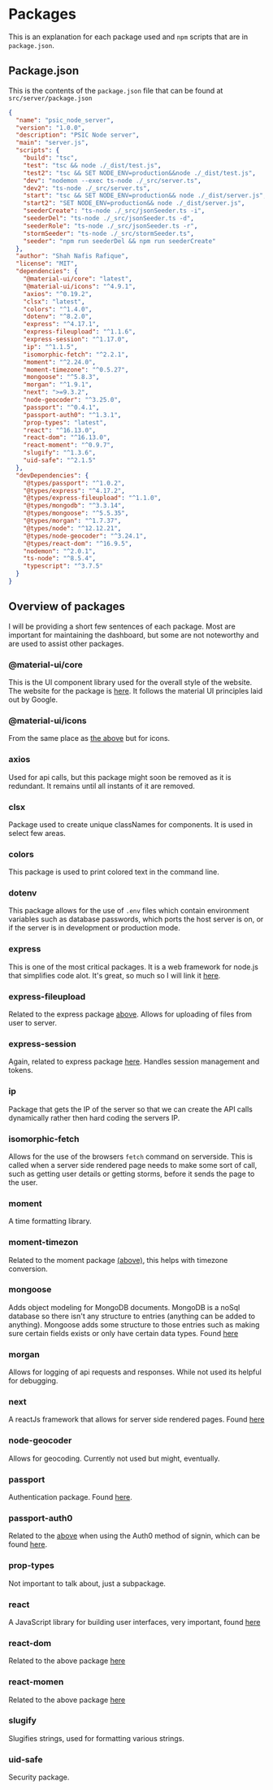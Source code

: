 # Packages

This is an explanation for each package used and `npm` scripts that are in `package.json`.

## Package.json

This is the contents of the `package.json` file that can be found at `src/server/package.json`

```json
{
  "name": "psic_node_server",
  "version": "1.0.0",
  "description": "PSIC Node server",
  "main": "server.js",
  "scripts": {
    "build": "tsc",
    "test": "tsc && node ./_dist/test.js",
    "test2": "tsc && SET NODE_ENV=production&&node ./_dist/test.js",
    "dev": "nodemon --exec ts-node ./_src/server.ts",
    "dev2": "ts-node ./_src/server.ts",
    "start": "tsc && SET NODE_ENV=production&& node ./_dist/server.js",
    "start2": "SET NODE_ENV=production&& node ./_dist/server.js",
    "seederCreate": "ts-node ./_src/jsonSeeder.ts -i",
    "seederDel": "ts-node ./_src/jsonSeeder.ts -d",
    "seederRole": "ts-node ./_src/jsonSeeder.ts -r",
    "stormSeeder": "ts-node ./_src/stormSeeder.ts",
    "seeder": "npm run seederDel && npm run seederCreate"
  },
  "author": "Shah Nafis Rafique",
  "license": "MIT",
  "dependencies": {
    "@material-ui/core": "latest",
    "@material-ui/icons": "^4.9.1",
    "axios": "^0.19.2",
    "clsx": "latest",
    "colors": "^1.4.0",
    "dotenv": "^8.2.0",
    "express": "^4.17.1",
    "express-fileupload": "^1.1.6",
    "express-session": "^1.17.0",
    "ip": "^1.1.5",
    "isomorphic-fetch": "^2.2.1",
    "moment": "^2.24.0",
    "moment-timezone": "^0.5.27",
    "mongoose": "^5.8.3",
    "morgan": "^1.9.1",
    "next": ">=9.3.2",
    "node-geocoder": "^3.25.0",
    "passport": "^0.4.1",
    "passport-auth0": "^1.3.1",
    "prop-types": "latest",
    "react": "^16.13.0",
    "react-dom": "^16.13.0",
    "react-moment": "^0.9.7",
    "slugify": "^1.3.6",
    "uid-safe": "^2.1.5"
  },
  "devDependencies": {
    "@types/passport": "^1.0.2",
    "@types/express": "^4.17.2",
    "@types/express-fileupload": "^1.1.0",
    "@types/mongodb": "^3.3.14",
    "@types/mongoose": "^5.5.35",
    "@types/morgan": "^1.7.37",
    "@types/node": "^12.12.21",
    "@types/node-geocoder": "^3.24.1",
    "@types/react-dom": "^16.9.5",
    "nodemon": "^2.0.1",
    "ts-node": "^8.5.4",
    "typescript": "^3.7.5"
  }
}
```

## Overview of packages

I will be providing a short few sentences of each package. Most are important
for maintaining the dashboard, but some are not noteworthy and are used to
assist other packages.

### @material-ui/core

This is the UI component library used for the overall style of the website. The
website for the package is [here](https://material-ui.com/). It follows the
material UI principles laid out by Google.

### @material-ui/icons

From the same place as [the above](#material-uicore) but for icons.

### axios

Used for api calls, but this package might soon be removed as it is redundant.
It remains until all instants of it are removed.

### clsx

Package used to create unique classNames for components. It is used in select
few areas.

### colors

This package is used to print colored text in the command line.

### dotenv

This package allows for the use of `.env` files which contain environment
variables such as database passwords, which ports the host server is on,
or if the server is in development or production mode.

### express

This is one of the most critical packages. It is a web framework for node.js
that simplifies code alot. It's great, so much so I will link it [here](https://expressjs.com/).

### express-fileupload

Related to the express package [above](#express). Allows for uploading of files
from user to server.

### express-session

Again, related to express package [here](#express). Handles session management and tokens.

### ip

Package that gets the IP of the server so that we can create the API calls
dynamically rather then hard coding the servers IP.

### isomorphic-fetch

Allows for the use of the browsers `fetch` command on serverside. This is called
when a server side rendered page needs to make some sort of call, such as
getting user details or getting storms, before it sends the page to the user.

### moment

A time formatting library.

### moment-timezon

Related to the moment package [(above)](#moment), this helps with timezone conversion.

### mongoose

Adds object modeling for MongoDB documents. MongoDB is a noSql database so
there isn't any structure to entries (anything can be added to anything).
Mongoose adds some structure to those entries such as making sure certain
fields exists or only have certain data types. Found [here](https://mongoosejs.com/)

### morgan

Allows for logging of api requests and responses. While not used its helpful for debugging.

### next

A reactJs framework that allows for server side rendered pages. Found [here](https://nextjs.org/)

### node-geocoder

Allows for geocoding. Currently not used but might, eventually.

### passport

Authentication package. Found [here](http://www.passportjs.org/).

### passport-auth0

Related to the [above](#passport) when using the Auth0 method of signin, which can be found [here](https://auth0.com/).

### prop-types

Not important to talk about, just a subpackage.

### react

A JavaScript library for building user interfaces, very important, found [here](https://reactjs.org/)

### react-dom

Related to the above package [here](#react)

### react-momen

Related to the above package [here](#react)

### slugify

Slugifies strings, used for formatting various strings.

### uid-safe

Security package.
